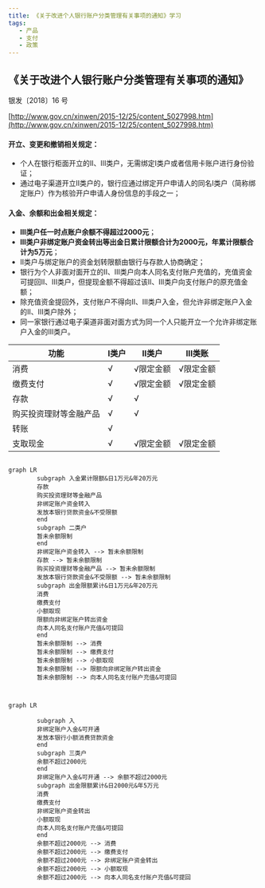 ```yaml
---
title: 《关于改进个人银行账户分类管理有关事项的通知》学习
tags:
   - 产品
   - 支付
   - 政策
---
```


## 《关于改进个人银行账户分类管理有关事项的通知》
银发〔2018〕16 号

[http://www.gov.cn/xinwen/2015-12/25/content_5027998.htm](http://www.gov.cn/xinwen/2015-12/25/content_5027998.htm)

#### 开立、变更和撤销相关规定：
* 个人在银行柜面开立的Ⅱ、Ⅲ类户，无需绑定Ⅰ类户或者信用卡账户进行身份验证；
* 通过电子渠道开立Ⅱ类户的，银行应通过绑定开户申请人的同名Ⅰ类户（简称绑定账户）作为核验开户申请人身份信息的手段之一；

#### 入金、余额和出金相关规定：
* **Ⅲ类户任一时点账户余额不得超过2000元**；
* **Ⅲ类户非绑定账户资金转出等出金日累计限额合计为2000元，年累计限额合计为5万元**；
* Ⅱ类户与绑定账户的资金划转限额由银行与存款人协商确定；
* 银行为个人非面对面开立的Ⅱ、Ⅲ类户向本人同名支付账户充值的，充值资金可提回Ⅱ、Ⅲ类户，但提现金额不得超过该Ⅱ、Ⅲ类户向支付账户的原充值金额；
* 除充值资金提回外，支付账户不得向Ⅱ、Ⅲ类户入金，但允许非绑定账户入金的Ⅱ、Ⅲ类户除外；
* 同一家银行通过电子渠道非面对面方式为同一个人只能开立一个允许非绑定账户入金的Ⅲ类户。

|功能|Ⅰ类户|Ⅱ类户|Ⅲ类账|
|-|-|-|-|
|消费|&radic;|&radic;限定金额|&radic;限定金额|
|缴费支付|&radic;|&radic;限定金额|&radic;限定金额|
|存款|&radic;|&radic;||
|购买投资理财等金融产品|&radic;|&radic;||
|转账|&radic;|||
|支取现金|&radic;|&radic;限定金额|&radic;限定金额|




```mermaid

graph LR
        subgraph 入金累计限额&日1万元&年20万元
        存款
        购买投资理财等金融产品
        非绑定账户资金转入
        发放本银行贷款资金&不受限额
        end
        subgraph 二类户
        暂未余额限制
        end
        非绑定账户资金转入 --> 暂未余额限制
        存款 --> 暂未余额限制
        购买投资理财等金融产品 --> 暂未余额限制
        发放本银行贷款资金&不受限额 --> 暂未余额限制
        subgraph 出金限额累计&日1万元&年20万元
        消费
        缴费支付
        小额取现
        限额向非绑定账户转出资金
        向本人同名支付账户充值&可提回
        end
        暂未余额限制 --> 消费
        暂未余额限制 --> 缴费支付
        暂未余额限制 --> 小额取现
        暂未余额限制 --> 限额向非绑定账户转出资金
        暂未余额限制 --> 向本人同名支付账户充值&可提回
     
```

```mermaid

graph LR

        subgraph 入
        非绑定账户入金&可开通
        发放本银行小额消费贷款资金
        end        
        subgraph 三类户
        余额不超过2000元
        end
        非绑定账户入金&可开通 --> 余额不超过2000元
        subgraph 出金限额累计&日2000元&年5万元
        消费
        缴费支付
        非绑定账户资金转出
        小额取现
        向本人同名支付账户充值&可提回
        end
        余额不超过2000元 --> 消费
        余额不超过2000元 --> 缴费支付
        余额不超过2000元 --> 非绑定账户资金转出
        余额不超过2000元 --> 小额取现
        余额不超过2000元 --> 向本人同名支付账户充值&可提回

```